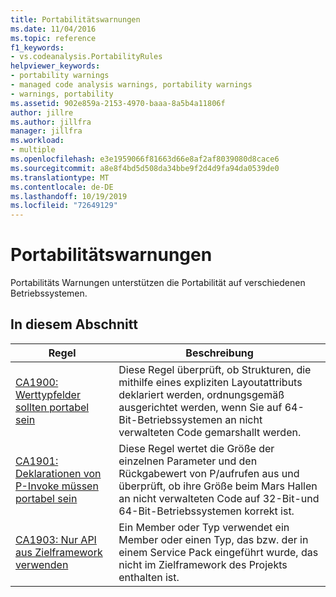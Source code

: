 ```yaml
---
title: Portabilitätswarnungen
ms.date: 11/04/2016
ms.topic: reference
f1_keywords:
- vs.codeanalysis.PortabilityRules
helpviewer_keywords:
- portability warnings
- managed code analysis warnings, portability warnings
- warnings, portability
ms.assetid: 902e859a-2153-4970-baaa-8a5b4a11806f
author: jillre
ms.author: jillfra
manager: jillfra
ms.workload:
- multiple
ms.openlocfilehash: e3e1959066f81663d66e8af2af8039080d8cace6
ms.sourcegitcommit: a8e8f4bd5d508da34bbe9f2d4d9fa94da0539de0
ms.translationtype: MT
ms.contentlocale: de-DE
ms.lasthandoff: 10/19/2019
ms.locfileid: "72649129"
---
```

# <a name="portability-warnings"></a>Portabilitätswarnungen
Portabilitäts Warnungen unterstützen die Portabilität auf verschiedenen Betriebssystemen.

## <a name="in-this-section"></a>In diesem Abschnitt

|Regel|Beschreibung|
|----------|-----------------|
|[CA1900: Werttypfelder sollten portabel sein](../code-quality/ca1900.md)|Diese Regel überprüft, ob Strukturen, die mithilfe eines expliziten Layoutattributs deklariert werden, ordnungsgemäß ausgerichtet werden, wenn Sie auf 64-Bit-Betriebssystemen an nicht verwalteten Code gemarshallt werden.|
|[CA1901: Deklarationen von P-Invoke müssen portabel sein](../code-quality/ca1901.md)|Diese Regel wertet die Größe der einzelnen Parameter und den Rückgabewert von P/aufrufen aus und überprüft, ob ihre Größe beim Mars Hallen an nicht verwalteten Code auf 32-Bit-und 64-Bit-Betriebssystemen korrekt ist.|
|[CA1903: Nur API aus Zielframework verwenden](../code-quality/ca1903.md)|Ein Member oder Typ verwendet ein Member oder einen Typ, das bzw. der in einem Service Pack eingeführt wurde, das nicht im Zielframework des Projekts enthalten ist.|
